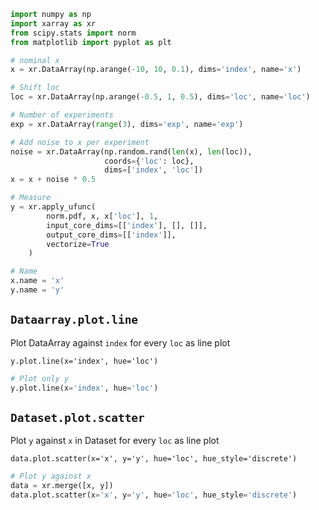 ```python
import numpy as np
import xarray as xr
from scipy.stats import norm
from matplotlib import pyplot as plt

# nominal x
x = xr.DataArray(np.arange(-10, 10, 0.1), dims='index', name='x')

# Shift loc
loc = xr.DataArray(np.arange(-0.5, 1, 0.5), dims='loc', name='loc')

# Number of experiments
exp = xr.DataArray(range(3), dims='exp', name='exp')

# Add noise to x per experiment
noise = xr.DataArray(np.random.rand(len(x), len(loc)),
                     coords={'loc': loc},
                     dims=['index', 'loc'])
x = x + noise * 0.5

# Measure
y = xr.apply_ufunc(
        norm.pdf, x, x['loc'], 1,
        input_core_dims=[['index'], [], []],
        output_core_dims=[['index']],
        vectorize=True
    )

# Name
x.name = 'x'
y.name = 'y'
```


## `Dataarray.plot.line`

Plot DataArray against `index` for every `loc` as line plot

    y.plot.line(x='index', hue='loc')

```python
# Plot only y
y.plot.line(x='index', hue='loc')
```

## `Dataset.plot.scatter`

Plot `y` against `x` in Dataset for every `loc` as line plot

    data.plot.scatter(x='x', y='y', hue='loc', hue_style='discrete')

```python
# Plot y against x
data = xr.merge([x, y])
data.plot.scatter(x='x', y='y', hue='loc', hue_style='discrete')
```
